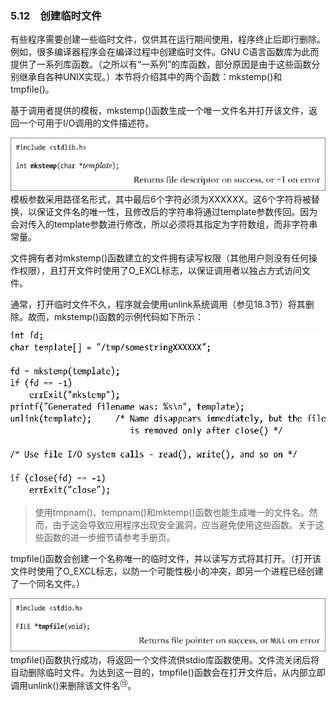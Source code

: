 ### 5.12　创建临时文件

有些程序需要创建一些临时文件，仅供其在运行期间使用，程序终止后即行删除。例如，很多编译器程序会在编译过程中创建临时文件。GNU C语言函数库为此而提供了一系列库函数。（之所以有“一系列”的库函数，部分原因是由于这些函数分别继承自各种UNIX实现。）本节将介绍其中的两个函数：mkstemp()和tmpfile()。

基于调用者提供的模板，mkstemp()函数生成一个唯一文件名并打开该文件，返回一个可用于I/O调用的文件描述符。



![105.png](../images/105.png)
模板参数采用路径名形式，其中最后6个字符必须为XXXXXX。这6个字符将被替换，以保证文件名的唯一性，且修改后的字符串将通过template参数传回。因为会对传入的template参数进行修改，所以必须将其指定为字符数组，而非字符串常量。

文件拥有者对mkstemp()函数建立的文件拥有读写权限（其他用户则没有任何操作权限），且打开文件时使用了O_EXCL标志，以保证调用者以独占方式访问文件。

通常，打开临时文件不久，程序就会使用unlink系统调用（参见18.3节）将其删除。故而，mkstemp()函数的示例代码如下所示：



![106.png](../images/106.png)
> 使用tmpnam()、tempnam()和mktemp()函数也能生成唯一的文件名。然而，由于这会导致应用程序出现安全漏洞，应当避免使用这些函数。关于这些函数的进一步细节请参考手册页。

tmpfile()函数会创建一个名称唯一的临时文件，并以读写方式将其打开。（打开该文件时使用了O_EXCL标志，以防一个可能性极小的冲突，即另一个进程已经创建了一个同名文件。）



![107.png](../images/107.png)
tmpfile()函数执行成功，将返回一个文件流供stdio库函数使用。文件流关闭后将自动删除临时文件。为达到这一目的，tmpfile()函数会在打开文件后，从内部立即调用unlink()来删除该文件名<sup class="my_markdown">⑬</sup>。


